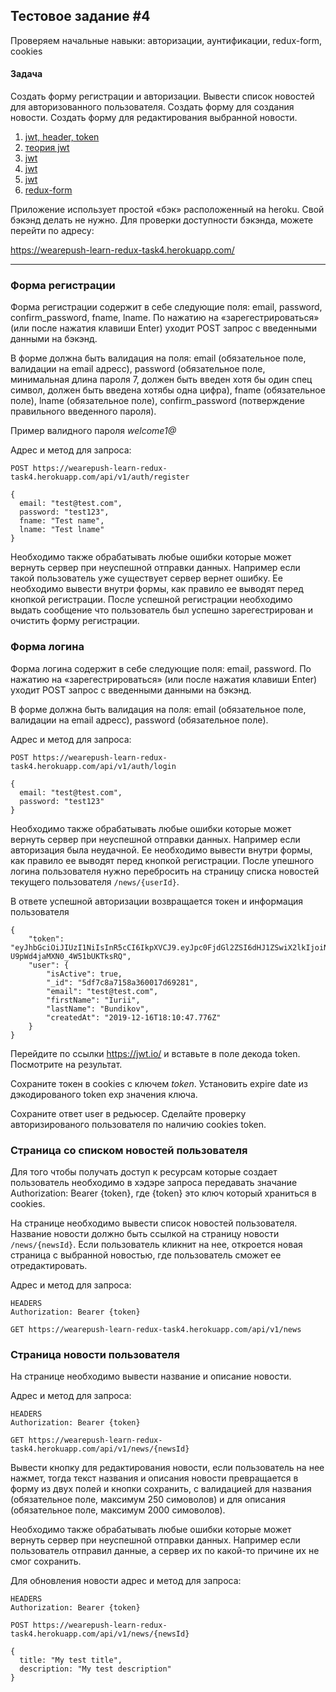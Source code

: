 ## Тестовое задание #4

Проверяем начальные навыки: авторизации, аунтификации, redux-form, cookies

#### Задача

Создать форму регистрации и авторизации. Вывести список новостей для авторизованного пользователя. Создать форму для создания новости. Создать форму для редактирования выбранной новости.

1. [jwt, header, token ](https://jwt.io/introduction/)
1. [теория jwt](https://www.youtube.com/watch?v=vQldMjSJ6-w)
2. [jwt](https://gist.github.com/zmts/802dc9c3510d79fd40f9dc38a12bccfc)
3. [jwt](https://proglib.io/p/json-tokens)
4. [jwt](https://codex.so/jwt)
5. [redux-form](https://redux-form.com/)

Приложение использует простой «бэк» расположенный на heroku. Свой бэкэнд делать не нужно.
Для проверки доступности бэкэнда, можете перейти по адресу:

https://wearepush-learn-redux-task4.herokuapp.com/


***

### Форма регистрации

Форма регистрации содержит в себе следующие поля: email, password, confirm_password, fname, lname.
По нажатию на «зарегестрироваться» (или после нажатия клавиши Enter) уходит POST запрос с введенными данными на бэкэнд.

В форме должна быть валидация на поля: email (обязательное поле, валидации на email адресс), password (обязательное поле, минимальная длина пароля 7, должен быть введен хотя бы один спец символ, должен быть введена хотябы одна цифра), fname (обязательное поле), lname (обязательное поле), confirm_password (потверждение правильного введенного пароля).

Пример валидного пароля *welcome1@*

Адрес и метод для запроса:

```
POST https://wearepush-learn-redux-task4.herokuapp.com/api/v1/auth/register

{
  email: "test@test.com",
  password: "test123",
  fname: "Test name",
  lname: "Test lname"
}
```

Необходимо также обрабатывать любые ошибки которые может вернуть сервер при неуспешной отправки данных. Например если такой пользователь уже существует сервер вернет ошибку. Ее необходимо вывести внутри формы, как правило ее выводят перед кнопкой регистрации. После успешной регистрации необходимо выдать сообщение что пользователь был успешно зарегестрирован и очистить форму регистрации.


### Форма логина

Форма логина содержит в себе следующие поля: email, password.
По нажатию на «зарегестрироваться» (или после нажатия клавиши Enter) уходит POST запрос с введенными данными на бэкэнд.

В форме должна быть валидация на поля: email (обязательное поле, валидации на email адресс), password (обязательное поле).

Адрес и метод для запроса:

```
POST https://wearepush-learn-redux-task4.herokuapp.com/api/v1/auth/login

{
  email: "test@test.com",
  password: "test123"
}
```

Необходимо также обрабатывать любые ошибки которые может вернуть сервер при неуспешной отправки данных. Например если авторизация была неудачной. Ее необходимо вывести внутри формы, как правило ее выводят перед кнопкой регистрации. После упешного логина пользователя нужно перебросить на страницу списка новостей текущего пользователя `/news/{userId}`.

В ответе успешной авторизации возвращается токен и
 информация пользователя

```
{
    "token": "eyJhbGciOiJIUzI1NiIsInR5cCI6IkpXVCJ9.eyJpc0FjdGl2ZSI6dHJ1ZSwiX2lkIjoiNWRmN2M4YTcxNThhMzYwMDE3ZDY5MjgxIiwiZW1haWwiOiJ0ZXN0QHRlc3QuY29tIiwiZmlyc3ROYW1lIjoiSXVyaWkiLCJsYXN0TmFtZSI6IkJ1bmRpa292IiwiY3JlYXRlZEF0IjoiMjAxOS0xMi0xNlQxODoxMDo0Ny43NzZaIiwiaWF0IjoxNTc3MjAzODk3LCJleHAiOjE1NzcyMDUzMzd9.GpW2uNosuelmMhobf-U9pWd4jaMXN0_4W51bUKTksRQ",
    "user": {
        "isActive": true,
        "_id": "5df7c8a7158a360017d69281",
        "email": "test@test.com",
        "firstName": "Iurii",
        "lastName": "Bundikov",
        "createdAt": "2019-12-16T18:10:47.776Z"
    }
}
```

Перейдите по ссылки https://jwt.io/ и вставьте в поле декода token. Посмотрите на результат.

Сохраните токен в cookies с ключем *token*. Установить expire date из дэкодированого token exp значения ключа.

Сохраните ответ user в редьюсер. Сделайте проверку авторизированого пользователя по наличию cookies token.


### Страница со списком новостей пользователя

Для того чтобы получать доступ к ресурсам которые создает пользователь необходимо в хэдэре запроса передавать значание Authorization: Bearer {token}, где {token} это ключ который храниться в cookies.

На странице необходимо вывести список новостей пользователя. Название новости должно быть ссылкой на страницу новости `/news/{newsId}`. Если пользователь кликнит на нее, откроется новая страница с выбранной новостью, где пользователь сможет ее отредактировать.

Адрес и метод для запроса:

```
HEADERS
Authorization: Bearer {token}

GET https://wearepush-learn-redux-task4.herokuapp.com/api/v1/news
```

### Страница новости пользователя

На странице необходимо вывести название и описание новости.

Адрес и метод для запроса:

```
HEADERS
Authorization: Bearer {token}

GET https://wearepush-learn-redux-task4.herokuapp.com/api/v1/news/{newsId}
```

Вывести кнопку для редактирования новости, если пользователь на нее нажмет, тогда текст названия и описания новости превращается в форму из двух полей и кнопки сохранить, с валидацией для названия (обязательное поле, максимум 250 симоволов) и для описания (обязательное поле, максимум 2000 симоволов).

Необходимо также обрабатывать любые ошибки которые может вернуть сервер при неуспешной отправки данных. Например если пользователь отправил данные, а сервер их по какой-то причине их не смог сохранить.

Для обновления новости адрес и метод для запроса:

```
HEADERS
Authorization: Bearer {token}

POST https://wearepush-learn-redux-task4.herokuapp.com/api/v1/news/{newsId}

{
  title: "My test title",
  description: "My test description"
}
```
